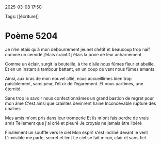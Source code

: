 
2025-03-08 17:50

Tags: [[écriture]] 

# Poème 5204

Je n’en étais qu’à mon débourrement	
jeunet chétif et beaucoup trop naïf
comme un cervidé j’étais craintif
j’étais la proie de leur acharnement

Comme un éclair, surgit la bouteille,
à tire d’aile nous fûmes fleur et abeille.
Et en un instant à tambour battant,
en un coup de vent nous fûmes amants.    

Ainsi, aux bras de mon nouvel allié,
nous accueillîmes bien trop paisiblement,
sans peur, l’élixir de l’égarement.
Et nous partîmes, une éternité.

Sans trop le savoir nous confectionnâmes
un grand bastion de regret pour mon âme
C'est ainsi que craintes devinrent haine
Inconcevable rupture des chaînes

Mes amis m'ont pris dans leur tromperie
Et ils m'ont fais perdre de vrais amis
Tellement que j'ai crié et pleuré
Je croyais ne jamais être libéré

Finalement un souffle vers le ciel
Mon esprit s'est incliné devant le vent
L'invisible me parle, secret et lent
Le ciel se fait miroir, clair et sans fiel 

